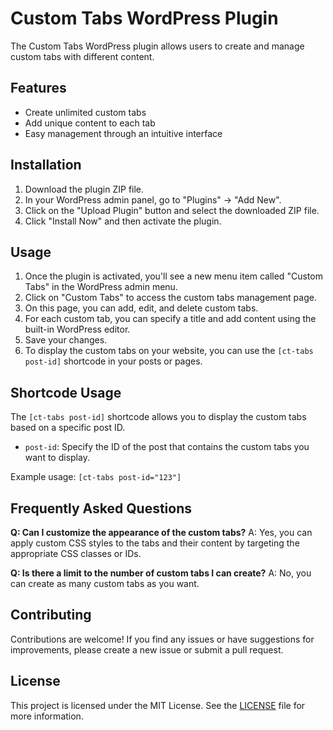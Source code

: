 # Custom Tabs WordPress Plugin

The Custom Tabs WordPress plugin allows users to create and manage custom tabs with different content.

## Features

- Create unlimited custom tabs
- Add unique content to each tab
- Easy management through an intuitive interface

## Installation

1. Download the plugin ZIP file.
2. In your WordPress admin panel, go to "Plugins" -> "Add New".
3. Click on the "Upload Plugin" button and select the downloaded ZIP file.
4. Click "Install Now" and then activate the plugin.

## Usage

1. Once the plugin is activated, you'll see a new menu item called "Custom Tabs" in the WordPress admin menu.
2. Click on "Custom Tabs" to access the custom tabs management page.
3. On this page, you can add, edit, and delete custom tabs.
4. For each custom tab, you can specify a title and add content using the built-in WordPress editor.
5. Save your changes.
6. To display the custom tabs on your website, you can use the `[ct-tabs post-id]` shortcode in your posts or pages.

## Shortcode Usage

The `[ct-tabs post-id]` shortcode allows you to display the custom tabs based on a specific post ID.

- `post-id`: Specify the ID of the post that contains the custom tabs you want to display.

Example usage: `[ct-tabs post-id="123"]`

## Frequently Asked Questions

**Q: Can I customize the appearance of the custom tabs?**
A: Yes, you can apply custom CSS styles to the tabs and their content by targeting the appropriate CSS classes or IDs.

**Q: Is there a limit to the number of custom tabs I can create?**
A: No, you can create as many custom tabs as you want.

## Contributing

Contributions are welcome! If you find any issues or have suggestions for improvements, please create a new issue or submit a pull request.

## License

This project is licensed under the MIT License. See the [LICENSE](LICENSE) file for more information.
